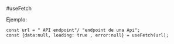 #useFetch


Ejemplo:
```
const url = " API endpoint"/ "endpoint de una Api";
const {data:null, loading: true , error:null} = useFetch(url);

```